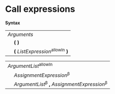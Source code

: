 # Call expressions

**Syntax**

<table>
    <tr>
        <td colspan="2"><i>Arguments</i></td>
    </tr>
    <tr>
        <td>&nbsp;</td><td><b>(</b> <b>)</b></td>
    </tr>
    <tr>
        <td>&nbsp;</td><td><b>(</b> <i>ListExpression</i><sup>allowIn</sup> <b>)</b></td>
    </tr>
</table>

<table>
    <tr>
        <td colspan="2"><i>ArgumentList</i><sup>allowIn</sup></td>
    </tr>
    <tr>
        <td>&nbsp;</td><td><i>AssignmentExpression</i><sup>β</sup></td>
    </tr>
    <tr>
        <td>&nbsp;</td><td><i>ArgumentList</i><sup>β</sup> <b>,</b> <i>AssignmentExpression</i><sup>β</sup></td>
    </tr>
</table>